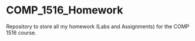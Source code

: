 # COMP_1516_Homework
Repository to store all my homework (Labs and Assignments) for the COMP 1516 course.
